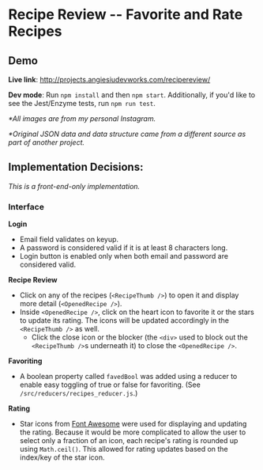 Recipe Review -- Favorite and Rate Recipes
=============================================

## Demo ##

__Live link__: http://projects.angiesiudevworks.com/recipereview/

__Dev mode__:
Run `npm install` and then `npm start`. Additionally, if you'd like to see the Jest/Enzyme tests, run `npm run test`.

_*All images are from my personal Instagram._

_*Original JSON data and data structure came from a different source as part of another project._

## Implementation Decisions: ##
_This is a front-end-only implementation._

### Interface ###
__Login__
* Email field validates on keyup. 
* A password is considered valid if it is at least 8 characters long.
* Login button is enabled only when both email and password are considered valid.

__Recipe Review__
* Click on any of the recipes (`<RecipeThumb />`) to open it and display more detail (`<OpenedRecipe />`).
* Inside `<OpenedRecipe />`, click on the heart icon to favorite it or the stars to update its rating. The icons will be updated accordingly in the `<RecipeThumb />` as well.
    * Click the close icon or the blocker (the `<div>` used to block out the `<RecipeThumb />`s underneath it) to close the `<OpenedRecipe />`.

__Favoriting__
* A boolean property called `favedBool` was added using a reducer to enable easy toggling of true or false for favoriting. (See `/src/reducers/recipes_reducer.js`.)

__Rating__
* Star icons from [Font Awesome](https://fontawesome.com/) were used for displaying and updating the rating. Because it would be more complicated to allow the user to select only a fraction of an icon, each recipe's rating is rounded up using `Math.ceil()`. This allowed for rating updates based on the index/key of the star icon.

